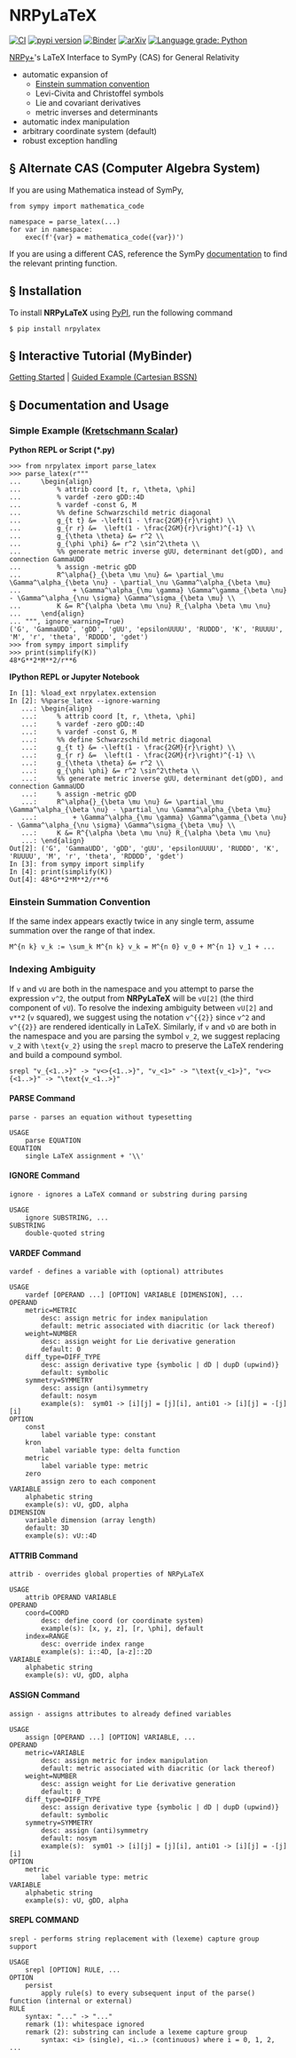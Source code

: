 # NRPyLaTeX

[![CI](https://github.com/zachetienne/nrpylatex/actions/workflows/main.yaml/badge.svg)](https://github.com/zachetienne/nrpylatex/actions/workflows/main.yaml)
[![pypi version](https://img.shields.io/pypi/v/nrpylatex.svg)](https://pypi.org/project/nrpylatex/)
[![Binder](https://mybinder.org/badge.svg)](https://mybinder.org/v2/gh/zachetienne/nrpytutorial/HEAD?filepath=Tutorial-SymPy_LaTeX_Interface.ipynb)
[![arXiv](https://img.shields.io/badge/arXiv-2111.05861-B31B1B)](https://arxiv.org/abs/2111.05861)
[![Language grade: Python](https://img.shields.io/lgtm/grade/python/g/zachetienne/nrpylatex.svg?logo=lgtm&logoWidth=18)](https://lgtm.com/projects/g/zachetienne/nrpylatex/context:python)

[NRPy+](https://github.com/zachetienne/nrpytutorial)'s LaTeX Interface to SymPy (CAS) for General Relativity

- automatic expansion of
  - [Einstein summation convention](https://en.wikipedia.org/wiki/Einstein_notation)
  - Levi-Civita and Christoffel symbols
  - Lie and covariant derivatives
  - metric inverses and determinants
- automatic index manipulation
- arbitrary coordinate system (default)
- robust exception handling

## &#167; Alternate CAS (Computer Algebra System)

If you are using Mathematica instead of SymPy,

    from sympy import mathematica_code
    
    namespace = parse_latex(...)
    for var in namespace:
        exec(f'{var} = mathematica_code({var})')

If you are using a different CAS, reference the SymPy [documentation](https://docs.sympy.org/latest/modules/printing.html) to find the relevant printing function.

## &#167; Installation

To install **NRPyLaTeX** using [PyPI](https://pypi.org/project/nrpylatex/), run the following command

    $ pip install nrpylatex

## &#167; Interactive Tutorial (MyBinder)

[Getting Started](https://mybinder.org/v2/gh/zachetienne/nrpytutorial/HEAD?filepath=Tutorial-SymPy_LaTeX_Interface.ipynb) | [Guided Example (Cartesian BSSN)](https://mybinder.org/v2/gh/zachetienne/nrpytutorial/HEAD?filepath=Tutorial-LaTeX_Interface_Example-BSSN_Cartesian.ipynb)

## &#167; Documentation and Usage

### Simple Example ([Kretschmann Scalar](https://en.wikipedia.org/wiki/Kretschmann_scalar))

**Python REPL or Script (*.py)**

    >>> from nrpylatex import parse_latex
    >>> parse_latex(r"""
    ...     \begin{align}
    ...         % attrib coord [t, r, \theta, \phi]
    ...         % vardef -zero gDD::4D
    ...         % vardef -const G, M
    ...         %% define Schwarzschild metric diagonal
    ...         g_{t t} &= -\left(1 - \frac{2GM}{r}\right) \\
    ...         g_{r r} &=  \left(1 - \frac{2GM}{r}\right)^{-1} \\
    ...         g_{\theta \theta} &= r^2 \\
    ...         g_{\phi \phi} &= r^2 \sin^2\theta \\
    ...         %% generate metric inverse gUU, determinant det(gDD), and connection GammaUDD
    ...         % assign -metric gDD
    ...         R^\alpha{}_{\beta \mu \nu} &= \partial_\mu \Gamma^\alpha_{\beta \nu} - \partial_\nu \Gamma^\alpha_{\beta \mu}
    ...             + \Gamma^\alpha_{\mu \gamma} \Gamma^\gamma_{\beta \nu} - \Gamma^\alpha_{\nu \sigma} \Gamma^\sigma_{\beta \mu} \\
    ...         K &= R^{\alpha \beta \mu \nu} R_{\alpha \beta \mu \nu}
    ...     \end{align}
    ... """, ignore_warning=True)
    ('G', 'GammaUDD', 'gDD', 'gUU', 'epsilonUUUU', 'RUDDD', 'K', 'RUUUU', 'M', 'r', 'theta', 'RDDDD', 'gdet')
    >>> from sympy import simplify
    >>> print(simplify(K))
    48*G**2*M**2/r**6

**IPython REPL or Jupyter Notebook**

    In [1]: %load_ext nrpylatex.extension
    In [2]: %%parse_latex --ignore-warning
       ...: \begin{align}
       ...:     % attrib coord [t, r, \theta, \phi]
       ...:     % vardef -zero gDD::4D
       ...:     % vardef -const G, M
       ...:     %% define Schwarzschild metric diagonal
       ...:     g_{t t} &= -\left(1 - \frac{2GM}{r}\right) \\
       ...:     g_{r r} &=  \left(1 - \frac{2GM}{r}\right)^{-1} \\
       ...:     g_{\theta \theta} &= r^2 \\
       ...:     g_{\phi \phi} &= r^2 \sin^2\theta \\
       ...:     %% generate metric inverse gUU, determinant det(gDD), and connection GammaUDD
       ...:     % assign -metric gDD
       ...:     R^\alpha{}_{\beta \mu \nu} &= \partial_\mu \Gamma^\alpha_{\beta \nu} - \partial_\nu \Gamma^\alpha_{\beta \mu}
       ...:         + \Gamma^\alpha_{\mu \gamma} \Gamma^\gamma_{\beta \nu} - \Gamma^\alpha_{\nu \sigma} \Gamma^\sigma_{\beta \mu} \\
       ...:     K &= R^{\alpha \beta \mu \nu} R_{\alpha \beta \mu \nu}
       ...: \end{align}
    Out[2]: ('G', 'GammaUDD', 'gDD', 'gUU', 'epsilonUUUU', 'RUDDD', 'K', 'RUUUU', 'M', 'r', 'theta', 'RDDDD', 'gdet')
    In [3]: from sympy import simplify
    In [4]: print(simplify(K))
    Out[4]: 48*G**2*M**2/r**6

### Einstein Summation Convention

If the same index appears exactly twice in any single term, assume summation over the range of that index.

    M^{n k} v_k := \sum_k M^{n k} v_k = M^{n 0} v_0 + M^{n 1} v_1 + ...

### Indexing Ambiguity

If `v` and `vU` are both in the namespace and you attempt to parse the expression `v^2`, the output from **NRPyLaTeX** will be `vU[2]` (the third component of `vU`). To resolve the indexing ambiguity between `vU[2]` and `v**2` (`v` squared), we suggest using the notation `v^{{2}}` since `v^2` and `v^{{2}}` are rendered identically in LaTeX. Similarly, if `v` and `vD` are both in the namespace and you are parsing the symbol `v_2`, we suggest replacing `v_2` with `\text{v_2}` using the `srepl` macro to preserve the LaTeX rendering and build a compound symbol.

    srepl "v_{<1..>}" -> "v<>{<1..>}", "v_<1>" -> "\text{v_<1>}", "v<>{<1..>}" -> "\text{v_<1..>}"

#### PARSE Command
    parse - parses an equation without typesetting

    USAGE
        parse EQUATION
    EQUATION
        single LaTeX assignment + '\\'

#### IGNORE Command
    ignore - ignores a LaTeX command or substring during parsing

    USAGE
        ignore SUBSTRING, ...
    SUBSTRING
        double-quoted string

#### VARDEF Command
    vardef - defines a variable with (optional) attributes

    USAGE
        vardef [OPERAND ...] [OPTION] VARIABLE [DIMENSION], ...
    OPERAND
        metric=METRIC
            desc: assign metric for index manipulation
            default: metric associated with diacritic (or lack thereof)
        weight=NUMBER
            desc: assign weight for Lie derivative generation
            default: 0
        diff_type=DIFF_TYPE
            desc: assign derivative type {symbolic | dD | dupD (upwind)}
            default: symbolic
        symmetry=SYMMETRY
            desc: assign (anti)symmetry
            default: nosym
            example(s):  sym01 -> [i][j] = [j][i], anti01 -> [i][j] = -[j][i]
    OPTION
        const
            label variable type: constant
        kron
            label variable type: delta function
        metric
            label variable type: metric
        zero
            assign zero to each component
    VARIABLE
        alphabetic string
        example(s): vU, gDD, alpha
    DIMENSION
        variable dimension (array length)
        default: 3D
        example(s): vU::4D

#### ATTRIB Command
    attrib - overrides global properties of NRPyLaTeX

    USAGE
        attrib OPERAND VARIABLE
    OPERAND
        coord=COORD
            desc: define coord (or coordinate system)
            example(s): [x, y, z], [r, \phi], default
        index=RANGE
            desc: override index range
            example(s): i::4D, [a-z]::2D
    VARIABLE
        alphabetic string
        example(s): vU, gDD, alpha

#### ASSIGN Command
    assign - assigns attributes to already defined variables

    USAGE
        assign [OPERAND ...] [OPTION] VARIABLE, ...
    OPERAND
        metric=VARIABLE
            desc: assign metric for index manipulation
            default: metric associated with diacritic (or lack thereof)
        weight=NUMBER
            desc: assign weight for Lie derivative generation
            default: 0
        diff_type=DIFF_TYPE
            desc: assign derivative type {symbolic | dD | dupD (upwind)}
            default: symbolic
        symmetry=SYMMETRY
            desc: assign (anti)symmetry
            default: nosym
            example(s):  sym01 -> [i][j] = [j][i], anti01 -> [i][j] = -[j][i]
    OPTION
        metric
            label variable type: metric
    VARIABLE
        alphabetic string
        example(s): vU, gDD, alpha

#### SREPL COMMAND
    srepl - performs string replacement with (lexeme) capture group support

    USAGE
        srepl [OPTION] RULE, ...
    OPTION
        persist
            apply rule(s) to every subsequent input of the parse() function (internal or external)
    RULE
        syntax: "..." -> "..."
        remark (1): whitespace ignored
        remark (2): substring can include a lexeme capture group
            syntax: <i> (single), <i..> (continuous) where i = 0, 1, 2, ...
